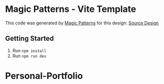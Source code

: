 # Magic Patterns - Vite Template

This code was generated by [Magic Patterns](https://magicpatterns.com) for this design: [Source Design](https://www.magicpatterns.com/c/8hejpvrxxd296q2c4tbsbb)

## Getting Started

1. Run `npm install`
2. Run `npm run dev`
# Personal-Portfolio
